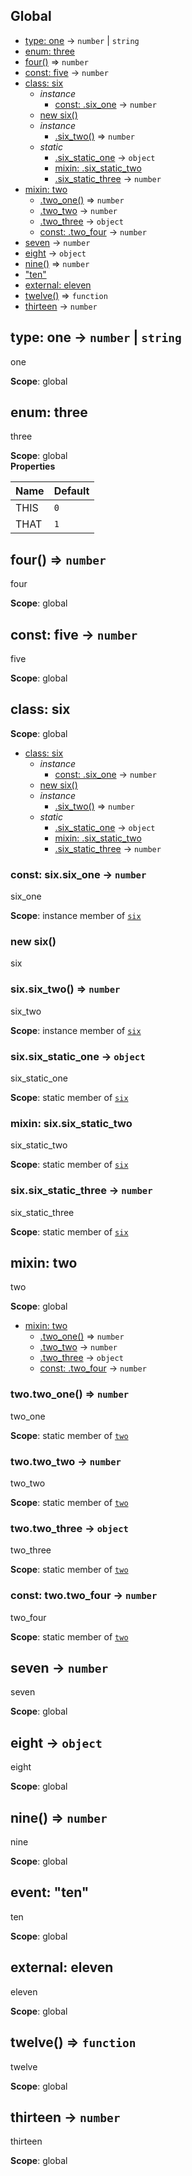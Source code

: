 ## Global
* [type: one](#one) → <code>number</code> \| <code>string</code>
* [enum: three](#three)
* [four()](#four) ⇒ <code>number</code>
* [const: five](#five) → <code>number</code>
* [class: six](#six)
  * _instance_
    * [const: .six_one](#six#six_one) → <code>number</code>
  * [new six()](#new_six_new)
  * _instance_
    * [.six_two()](#six#six_two) ⇒ <code>number</code>
  * _static_
    * [.six_static_one](#six.six_static_one) → <code>object</code>
    * [mixin: .six_static_two](#six.six_static_two)
    * [.six_static_three](#six.six_static_three) → <code>number</code>
* [mixin: two](#two)
  * [.two_one()](#two.two_one) ⇒ <code>number</code>
  * [.two_two](#two.two_two) → <code>number</code>
  * [.two_three](#two.two_three) → <code>object</code>
  * [const: .two_four](#two.two_four) → <code>number</code>
* [seven](#seven) → <code>number</code>
* [eight](#eight) → <code>object</code>
* [nine()](#nine) ⇒ <code>number</code>
* ["ten"](#event_ten)
* [external: eleven](#external_eleven)
* [twelve()](#twelve) ⇒ <code>function</code>
* [thirteen](#thirteen) → <code>number</code>
<a name="one"></a>
## type: one → <code>number</code> \| <code>string</code>
one

**Scope**: global  
<a name="three"></a>
## enum: three
three

**Scope**: global  
**Properties**

| Name | Default |
| --- | --- |
| THIS | <code>0</code> | 
| THAT | <code>1</code> | 

<a name="four"></a>
## four() ⇒ <code>number</code>
four

**Scope**: global  
<a name="five"></a>
## const: five → <code>number</code>
five

**Scope**: global  
<a name="six"></a>
## class: six
**Scope**: global  

* [class: six](#six)
  * _instance_
    * [const: .six_one](#six#six_one) → <code>number</code>
  * [new six()](#new_six_new)
  * _instance_
    * [.six_two()](#six#six_two) ⇒ <code>number</code>
  * _static_
    * [.six_static_one](#six.six_static_one) → <code>object</code>
    * [mixin: .six_static_two](#six.six_static_two)
    * [.six_static_three](#six.six_static_three) → <code>number</code>

<a name="six#six_one"></a>
### const: six.six_one → <code>number</code>
six_one

**Scope**: instance member of <code>[six](#six)</code>  
<a name="new_six_new"></a>
### new six()
six

<a name="six#six_two"></a>
### six.six_two() ⇒ <code>number</code>
six_two

**Scope**: instance member of <code>[six](#six)</code>  
<a name="six.six_static_one"></a>
### six.six_static_one → <code>object</code>
six_static_one

**Scope**: static member of <code>[six](#six)</code>  
<a name="six.six_static_two"></a>
### mixin: six.six_static_two
six_static_two

**Scope**: static member of <code>[six](#six)</code>  
<a name="six.six_static_three"></a>
### six.six_static_three → <code>number</code>
six_static_three

**Scope**: static member of <code>[six](#six)</code>  
<a name="two"></a>
## mixin: two
two

**Scope**: global  

* [mixin: two](#two)
  * [.two_one()](#two.two_one) ⇒ <code>number</code>
  * [.two_two](#two.two_two) → <code>number</code>
  * [.two_three](#two.two_three) → <code>object</code>
  * [const: .two_four](#two.two_four) → <code>number</code>

<a name="two.two_one"></a>
### two.two_one() ⇒ <code>number</code>
two_one

**Scope**: static member of <code>[two](#two)</code>  
<a name="two.two_two"></a>
### two.two_two → <code>number</code>
two_two

**Scope**: static member of <code>[two](#two)</code>  
<a name="two.two_three"></a>
### two.two_three → <code>object</code>
two_three

**Scope**: static member of <code>[two](#two)</code>  
<a name="two.two_four"></a>
### const: two.two_four → <code>number</code>
two_four

**Scope**: static member of <code>[two](#two)</code>  
<a name="seven"></a>
## seven → <code>number</code>
seven

**Scope**: global  
<a name="eight"></a>
## eight → <code>object</code>
eight

**Scope**: global  
<a name="nine"></a>
## nine() ⇒ <code>number</code>
nine

**Scope**: global  
<a name="event_ten"></a>
## event: "ten"
ten

**Scope**: global  
<a name="external_eleven"></a>
## external: eleven
eleven

**Scope**: global  
<a name="twelve"></a>
## twelve() ⇒ <code>function</code>
twelve

**Scope**: global  
<a name="thirteen"></a>
## thirteen → <code>number</code>
thirteen

**Scope**: global  
